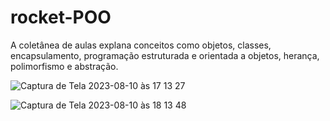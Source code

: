 # rocket-POO
A coletânea de aulas explana conceitos como objetos, classes, encapsulamento, programação estruturada e orientada a objetos, herança, polimorfismo e abstração.

![Captura de Tela 2023-08-10 às 17 13 27](https://github.com/itsmyllaa/rocket-POO/assets/60410635/2fea3368-3689-42de-925f-1df07bb7af32)

![Captura de Tela 2023-08-10 às 18 13 48](https://github.com/itsmyllaa/rocket-POO/assets/60410635/87605c57-cd80-44e1-961f-c81fd69e9b89)
